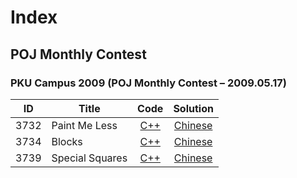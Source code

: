 # Index

## POJ Monthly Contest

### PKU Campus 2009 (POJ Monthly Contest – 2009.05.17)

| ID   | Title 										| Code  					| Solution								| 
| -----|--------------------------					| :-----:					| :-----:								| 
| 3732 | Paint Me Less								| [C++](3732.cpp) 		    | [Chinese](3732.Solution_CN.md)		|
| 3734 | Blocks										| [C++](3734.cpp) 		    | [Chinese](3734.Solution_CN.md)		|
| 3739 | Special Squares							| [C++](3739.cpp) 		    | [Chinese](3739.Solution_CN.md)		|


